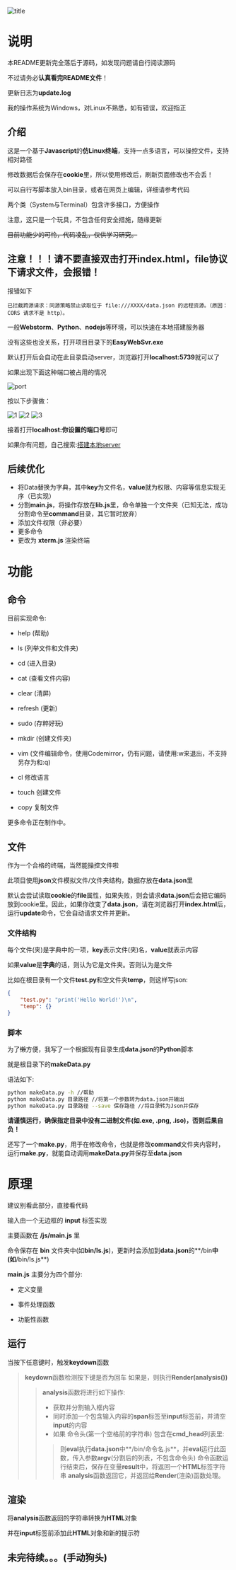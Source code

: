 ![title](img/README/title.png)


# 说明

本README更新完全落后于源码，如发现问题请自行阅读源码

不过请务必**认真看完README文件**！

更新日志为**update.log**

我的操作系统为Windows，对Linux不熟悉，如有错误，欢迎指正

## 介绍

这是一个基于**Javascript**的**仿Linux终端**，支持一点多语言，可以操控文件，支持相对路径

修改数据后会保存在**cookie**里，所以使用修改后，刷新页面修改也不会丢！

可以自行写脚本放入bin目录，或者在网页上编辑，详细请参考代码

两个类（System与Terminal）包含许多接口，方便操作

注意，这只是一个玩具，不包含任何安全措施，随缘更新

~~目前功能少的可怜，代码凌乱，仅供学习研究。~~

## 注意！！！请不要直接双击打开index.html，file协议下请求文件，会报错！

报错如下

```报错
已拦截跨源请求：同源策略禁止读取位于 file:///XXXX/data.json 的远程资源。（原因：CORS 请求不是 http）。
```


一般**Webstorm**、**Python**、**nodejs**等环境，可以快速在本地搭建服务器

没有这些也没关系，打开项目目录下的**EasyWebSvr.exe**

默认打开后会自动在此目录启动server，浏览器打开**localhost:5739**就可以了

如果出现下面这种端口被占用的情况

![port](img/README/port.png)

按以下步骤做：

![1](img/README/1.png)
![2](img/README/2.png)
![3](img/README/3.png)

接着打开**localhost:你设置的端口号**即可

如果你有问题，自己搜索:[搭建本地server](https://cn.bing.com/search?q=搭建本地server)

## 后续优化

- 将Data替换为字典，其中**key**为文件名，**value**就为权限、内容等信息实现无序（已实现）
- 分割**main.js**，将操作存放在**lib.js**里，命令单独一个文件夹（已知无法，成功分割命令至**command**目录，其它暂时放弃）
- 添加文件权限（非必要）
- 更多命令
- 更改为 **xterm.js** 渲染终端


# 功能

## 命令

目前实现命令: 

- help (帮助)

- ls (列举文件和文件夹)

- cd (进入目录)

- cat (查看文件内容)

- clear (清屏)

- refresh (更新)

- sudo (存粹好玩)

- mkdir (创建文件夹)

- vim (文件编辑命令，使用Codemirror，仍有问题，请使用:w来退出，不支持另存为和:q)

- cl 修改语言

- touch 创建文件

- copy 复制文件

更多命令正在制作中。


## 文件

作为一个合格的终端，当然能操控文件啦

此项目使用**json**文件模拟文件/文件夹结构，数据存放在**data.json**里

默认会尝试读取**cookie**的**file**属性，如果失败，则会请求**data.json**后会把它编码放到cookie里。因此，如果你改变了**data.json**，请在浏览器打开**index.html**后，运行**update**命令，它会自动请求文件并更新。

### 文件结构

每个文件(夹)是字典中的一项，**key**表示文件(夹)名，**value**就表示内容

如果**value**是**字典**的话，则认为它是文件夹。否则认为是文件

比如在根目录有一个文件**test.py**和空文件夹**temp**，则这样写json:

```json
{
    "test.py": "print('Hello World!')\n",
    "temp": {}
}
```

### 脚本
为了~~懒~~方便，我写了一个根据现有目录生成**data.json**的**Python**脚本

就是根目录下的**makeData.py**


语法如下:

```bash
python makeData.py -h //帮助
python makeData.py 目录路径 //将第一个参数转为data.json并输出
python makeData.py 目录路径 --save 保存路径 //将目录转为Json并保存
```

**请谨慎运行，确保指定目录中没有二进制文件(如.exe, .png, .iso)，否则后果自负！**

还写了一个**make.py**，用于在修改命令，也就是修改**command**文件夹内容时，运行**make.py**，就能自动调用**makeData.py**并保存至**data.json**

# 原理

建议别看此部分，直接看代码

输入由一个无边框的 **input** 标签实现

主要函数在 **/js/main.js** 里

命令保存在 **bin** 文件夹中(如**bin/ls.js**)，更新时会添加到**data.json**的**/bin**中(如**/bin/ls.js**)

**main.js** 主要分为四个部分:

- 定义变量

- 事件处理函数

- 功能性函数

## 运行

当按下任意键时，触发**keydown**函数

> **keydown**函数检测按下键是否为回车
> 如果是，则执行**Render(analysis())**
>> **analysis**函数将进行如下操作:
>> - 获取并分割输入框内容
>> - 同时添加一个包含输入内容的**span**标签至**input**标签前，并清空**input**的内容
>> - 如果 命令头(第一个空格前的字符串) 包含在**cmd_head**列表里:
>>> 则**eval**执行**data.json**中**/bin/命令名.js**，并**eval**运行此函数，传入参数**argv**(分割后的列表，不包含命令头)
>>> 命令函数运行结束后，保存在变量**result**中，将返回一个**HTML**标签字符串
>> **analysis**函数返回它，并返回给**Render**(渲染)函数处理。

## 渲染

将**analysis**函数返回的字符串转换为**HTML**对象

并在**input**标签前添加此**HTML**对象和新的提示符



## 未完待续。。。(手动狗头)
